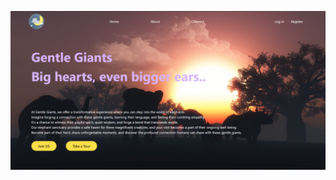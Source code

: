 ![Screenshot](https://github.com/satyamrao789/HTML_learning/raw/main/Tailwind%20CSS/images/application.jpeg)
